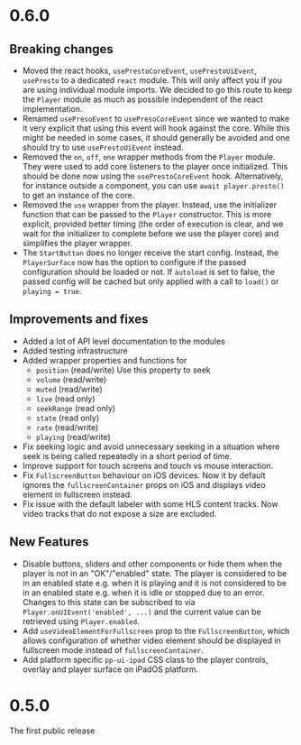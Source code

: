 # 0.6.0

## Breaking changes

* Moved the react hooks, `usePrestoCoreEvent`, `usePrestoUiEvent`, `usePresto` to
  a dedicated `react` module. This will only affect you if you are using
  individual module imports.
  We decided to go this route to keep the `Player` module as much as possible
  independent of the react implementation.
* Renamed `usePresoEvent` to `usePresoCoreEvent` since we wanted to make it very
  explicit that using this event will hook against the core. While this might be
  needed in some cases, it should generally be avoided and one should try to use
  `usePrestoUiEvent` instead.
* Removed the `on`, `off`, `one` wrapper methods from the `Player` module. They were
  used to add core listeners to the player once initialized. This should be done now
  using the `usePrestoCoreEvent` hook. Alternatively, for instance outside a component,
  you can use `await player.presto()` to get an instance of the core.
* Removed the `use` wrapper from the player. Instead, use the initializer function
  that can be passed to the `Player` constructor. This is more explicit, provided
  better timing (the order of execution is clear, and we wait for the initializer to
  complete before we use the player core) and simplifies the player wrapper.
* The `StartButton` does no longer receive the start config. Instead, the `PlayerSurface` now has the 
  option to configure if the passed configuration should be loaded or not. If `autoload` is set to false, 
  the passed config will be cached but only applied with a call to `load()` or `playing = true`.

## Improvements and fixes

* Added a lot of API level documentation to the modules
* Added testing infrastructure
* Added wrapper properties and functions for 
  * `position` (read/write) Use this property to seek
  * `volume` (read/write)
  * `muted` (read/write)
  * `live` (read only)
  * `seekRange` (read only)
  * `state` (read only)
  * `rate` (read/write)
  * `playing` (read/write)
* Fix seeking logic and avoid unnecessary seeking in a situation where seek is being called repeatedly
  in a short period of time.
* Improve support for touch screens and touch vs mouse interaction.
* Fix `FullscreenButton` behaviour on iOS devices. Now it by default ignores the `fullscreenContainer`
  props on iOS and displays video element in fullscreen instead.
* Fix issue with the default labeler with some HLS content tracks. Now video tracks
  that do not expose a size are excluded.

## New Features

* Disable buttons, sliders and other components or hide them when the player is not in an "OK"/"enabled" state.
  The player is considered to be in an enabled state e.g. when it is playing and it is not considered
  to be in an enabled state e.g. when it is idle or stopped due to an error.
  Changes to this state can be subscribed to via `Player.onUIEvent('enabled', ...)` and the current
  value can be retrieved using `Player.enabled`.
* Add `useVideoElementForFullscreen` prop to the `FullscreenButton`, which allows configuration of whether
  video element should be displayed in fullscreen mode instead of `fullscreenContainer`.
* Add platform specific `pp-ui-ipad` CSS class to the player controls, overlay and player surface
  on iPadOS platform.

# 0.5.0

The first public release
